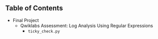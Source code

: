 Table of Contents
-----------------

  * Final Project
    * Qwiklabs Assessment: Log Analysis Using Regular Expressions <br>
        * `ticky_check.py`


